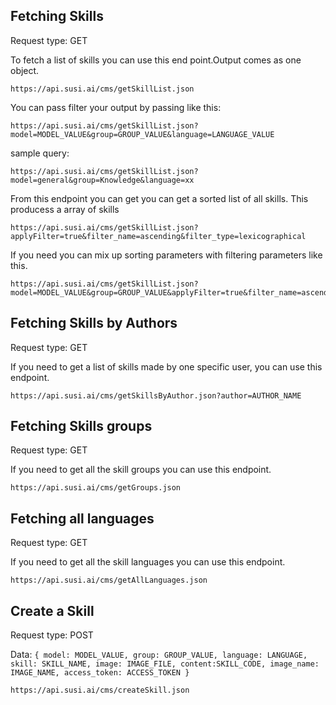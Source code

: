## Fetching Skills

Request type: GET

To fetch a list of skills you can use this end point.Output comes as one object.

    https://api.susi.ai/cms/getSkillList.json

You can pass filter your output by passing like this:

    https://api.susi.ai/cms/getSkillList.json?model=MODEL_VALUE&group=GROUP_VALUE&language=LANGUAGE_VALUE

sample query:

    https://api.susi.ai/cms/getSkillList.json?model=general&group=Knowledge&language=xx

From this endpoint you can get you can get a sorted list of all skills. This producess a array of skills

    https://api.susi.ai/cms/getSkillList.json?applyFilter=true&filter_name=ascending&filter_type=lexicographical

If you need you can mix up sorting parameters with filtering parameters like this.

    https://api.susi.ai/cms/getSkillList.json?model=MODEL_VALUE&group=GROUP_VALUE&applyFilter=true&filter_name=ascending&filter_type=lexicographical

## Fetching Skills by Authors

Request type: GET

If you need to get a list of skills made by one specific user, you can use this endpoint.

    https://api.susi.ai/cms/getSkillsByAuthor.json?author=AUTHOR_NAME

## Fetching Skills groups

Request type: GET

If you need to get all the skill groups you can use this endpoint.

    https://api.susi.ai/cms/getGroups.json

## Fetching all languages

Request type: GET

If you need to get all the skill languages you can use this endpoint.

    https://api.susi.ai/cms/getAllLanguages.json

## Create a Skill

Request type: POST

Data: 
    ```
    {
        model: MODEL_VALUE,
        group: GROUP_VALUE,
        language: LANGUAGE,
        skill: SKILL_NAME,
        image: IMAGE_FILE,
        content:SKILL_CODE,
        image_name: IMAGE_NAME,
        access_token: ACCESS_TOKEN
    }
    ```

    https://api.susi.ai/cms/createSkill.json